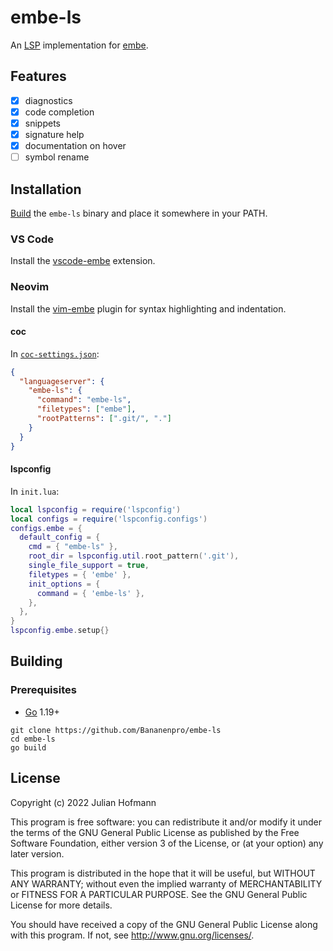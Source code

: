 # embe-ls

An [LSP](https://microsoft.github.io/language-server-protocol) implementation for [embe](https://github.com/Bananenpro/embe).

## Features

- [x] diagnostics
- [x] code completion
- [x] snippets
- [x] signature help
- [x] documentation on hover
- [ ] symbol rename

## Installation

[Build](#building) the `embe-ls` binary and place it somewhere in your PATH.

### VS Code

Install the [vscode-embe](https://github.com/Bananenpro/vscode-embe#installation) extension.

### Neovim

Install the [vim-embe](https://github.com/Bananenpro/vim-embe#installation) plugin for syntax highlighting and indentation.

#### coc

In [`coc-settings.json`](https://github.com/neoclide/coc.nvim/wiki/Language-servers#register-custom-language-servers):
```json
{
  "languageserver": {
    "embe-ls": {
      "command": "embe-ls",
      "filetypes": ["embe"],
      "rootPatterns": [".git/", "."]
    }
  }
}
```

#### lspconfig

In `init.lua`:
```lua
local lspconfig = require('lspconfig')
local configs = require('lspconfig.configs')
configs.embe = {
  default_config = {
    cmd = { "embe-ls" },
    root_dir = lspconfig.util.root_pattern('.git'),
    single_file_support = true,
    filetypes = { 'embe' },
    init_options = {
      command = { 'embe-ls' },
    },
  },
}
lspconfig.embe.setup{}
```

## Building

### Prerequisites

- [Go](https://go.dev) 1.19+

```
git clone https://github.com/Bananenpro/embe-ls
cd embe-ls
go build
```

## License

Copyright (c) 2022 Julian Hofmann

This program is free software: you can redistribute it and/or modify
it under the terms of the GNU General Public License as published by
the Free Software Foundation, either version 3 of the License, or
(at your option) any later version.

This program is distributed in the hope that it will be useful,
but WITHOUT ANY WARRANTY; without even the implied warranty of
MERCHANTABILITY or FITNESS FOR A PARTICULAR PURPOSE.  See the
GNU General Public License for more details.

You should have received a copy of the GNU General Public License
along with this program.  If not, see <http://www.gnu.org/licenses/>.
